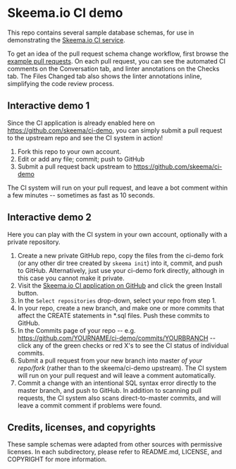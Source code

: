 # Skeema.io CI demo

This repo contains several sample database schemas, for use in demonstrating the [Skeema.io CI service](https://www.skeema.io/ci).

To get an idea of the pull request schema change workflow, first browse the [example pull requests](https://github.com/skeema/ci-demo/pulls?utf8=%E2%9C%93&q=is%3Apr+is%3Aopen+sort%3Acreated-asc+author%3Aevanelias). On each pull request, you can see the automated CI comments on the Conversation tab, and linter annotations on the Checks tab. The Files Changed tab also shows the linter annotations inline, simplifying the code review process.

## Interactive demo 1

Since the CI application is already enabled here on https://github.com/skeema/ci-demo, you can simply submit a pull request to the upstream repo and see the CI system in action!

1. Fork this repo to your own account.
2. Edit or add any file; commit; push to GitHub
3. Submit a pull request back upstream to https://github.com/skeema/ci-demo

The CI system will run on your pull request, and leave a bot comment within a few minutes -- sometimes as fast as 10 seconds.

## Interactive demo 2

Here you can play with the CI system in your own account, optionally with a private repository.

1. Create a new private GitHub repo, copy the files from the ci-demo fork (or any other dir tree created by `skeema init`) into it, commit, and push to GitHub. Alternatively, just use your ci-demo fork directly, although in this case you cannot make it private.
2. Visit the [Skeema.io CI application on GitHub](https://github.com/apps/skeema-io) and click the green Install button.
3. In the `Select repositories` drop-down, select your repo from step 1.
4. In your repo, create a new branch, and make one or more commits that affect the CREATE statements in *.sql files. Push these commits to GitHub.
5. In the Commits page of your repo -- e.g. https://github.com/YOURNAME/ci-demo/commits/YOURBRANCH -- click any of the green checks or red X's to see the CI status of individual commits.
6. Submit a pull request from your new branch into master *of your repo/fork* (rather than to the skeema/ci-demo upstream). The CI system will run on your pull request and will leave a comment automatically.
7. Commit a change with an intentional SQL syntax error directly to the master branch, and push to GitHub. In addition to scanning pull requests, the CI system also scans direct-to-master commits, and will leave a commit comment if problems were found.

## Credits, licenses, and copyrights

These sample schemas were adapted from other sources with permissive licenses. In each subdirectory, please refer to README.md, LICENSE, and COPYRIGHT for more information.
